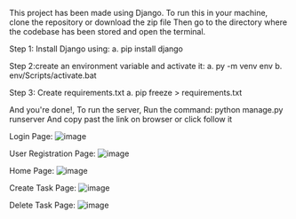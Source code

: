 This project has been made using Django.
To run this in your machine, clone the repository or download the zip file
Then go to the directory where the codebase has been stored and open the terminal.

Step 1: Install Django using:
a.  pip install django

Step 2:create an environment variable and activate it:
a. py -m venv env
b. env/Scripts/activate.bat

Step 3: Create requirements.txt
a. pip freeze > requirements.txt

And you're done!,
To run the server,
Run the command: python manage.py runserver
And copy past the link on browser or click follow it

Login Page:
![image](https://github.com/Parth-Kushwaha/todo/assets/105568566/0ec0b25e-2db2-431b-a3f1-c610ed2cce9c)

User Registration Page:
![image](https://github.com/Parth-Kushwaha/todo/assets/105568566/3ae90c77-f9ff-47de-b3e6-79834615efce)


Home Page:
![image](https://github.com/Parth-Kushwaha/todo/assets/105568566/bbd9208a-95cc-42d9-b30d-79c95473bbda)

Create Task Page:
![image](https://github.com/Parth-Kushwaha/todo/assets/105568566/6233c431-96b2-45ac-a1ab-ebfb81abce74)

Delete Task Page:
![image](https://github.com/Parth-Kushwaha/todo/assets/105568566/c9cbfabe-21cb-4434-942d-f40ff6874243)






 


